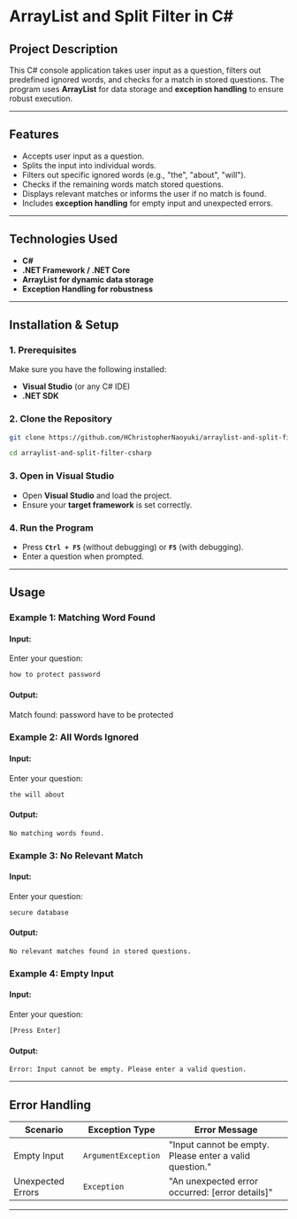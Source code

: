# **ArrayList and Split Filter in C#**  

## **Project Description**  
This C# console application takes user input as a question, filters out predefined ignored words, and checks for a match in stored questions. The program uses **ArrayList** for data storage and **exception handling** to ensure robust execution.  

---

## **Features**  
- Accepts user input as a question.  
- Splits the input into individual words.  
- Filters out specific ignored words (e.g., "the", "about", "will").  
- Checks if the remaining words match stored questions.  
- Displays relevant matches or informs the user if no match is found.  
- Includes **exception handling** for empty input and unexpected errors.  

---

## **Technologies Used**  
- **C#**
- **.NET Framework / .NET Core**
- **ArrayList for dynamic data storage**
- **Exception Handling for robustness**

---

## **Installation & Setup**  

### **1. Prerequisites**  
Make sure you have the following installed:  
- **Visual Studio** (or any C# IDE)  
- **.NET SDK**  

### **2. Clone the Repository**  
```sh
git clone https://github.com/HChristopherNaoyuki/arraylist-and-split-filter-csharp.git
```
```sh
cd arraylist-and-split-filter-csharp
```

### **3. Open in Visual Studio**  
- Open **Visual Studio** and load the project.  
- Ensure your **target framework** is set correctly.  

### **4. Run the Program**  
- Press **`Ctrl + F5`** (without debugging) or **`F5`** (with debugging).  
- Enter a question when prompted.  

---

## **Usage**  

### **Example 1: Matching Word Found**  
#### **Input:**  
Enter your question:
```sh
how to protect password
```
#### **Output:**  

Match found: password have to be protected

### **Example 2: All Words Ignored**  
#### **Input:**  
Enter your question:
```sh
the will about
```
#### **Output:**  
```
No matching words found.
```

### **Example 3: No Relevant Match**  
#### **Input:**  

Enter your question:
```sh
secure database
```
#### **Output:**  
```
No relevant matches found in stored questions.
```

### **Example 4: Empty Input**  
#### **Input:**  

Enter your question:
```sh
[Press Enter]
```
#### **Output:**  
```
Error: Input cannot be empty. Please enter a valid question.
```

---

## **Error Handling**  
| **Scenario**       | **Exception Type** | **Error Message** |
|--------------------|------------------|------------------|
| Empty Input       | `ArgumentException` | "Input cannot be empty. Please enter a valid question." |
| Unexpected Errors | `Exception` | "An unexpected error occurred: [error details]" |

---
